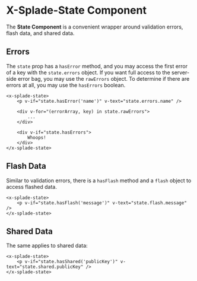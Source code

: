 # X-Splade-State Component

The **State Component** is a convenient wrapper around validation errors, flash data, and shared data.

## Errors

The `state` prop has a `hasError` method, and you may access the first error of a key with the `state.errors` object. If you want full access to the server-side error bag, you may use the `rawErrors` object. To determine if there are errors at all, you may use the `hasErrors` boolean.

```blade
<x-splade-state>
    <p v-if="state.hasError('name')" v-text="state.errors.name" />

    <div v-for="(errorArray, key) in state.rawErrors">
        ...
    </div>

    <div v-if="state.hasErrors">
        Whoops!
    </div>
</x-splade-state>
```

## Flash Data

Similar to validation errors, there is a `hasFlash` method and a `flash` object to access flashed data.

```blade
<x-splade-state>
    <p v-if="state.hasFlash('message')" v-text="state.flash.message" />
</x-splade-state>
```

## Shared Data

The same applies to shared data:

```blade
<x-splade-state>
    <p v-if="state.hasShared('publicKey')" v-text="state.shared.publicKey" />
</x-splade-state>
```